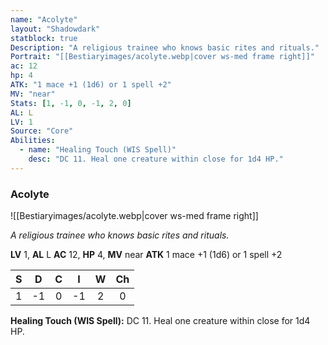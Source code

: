 ```yaml
---
name: "Acolyte"
layout: "Shadowdark"
statblock: true
Description: "A religious trainee who knows basic rites and rituals."
Portrait: "[[Bestiaryimages/acolyte.webp|cover ws-med frame right]]"
ac: 12
hp: 4
ATK: "1 mace +1 (1d6) or 1 spell +2"
MV: "near"
Stats: [1, -1, 0, -1, 2, 0]
AL: L
LV: 1
Source: "Core"
Abilities:
  - name: "Healing Touch (WIS Spell)"
    desc: "DC 11. Heal one creature within close for 1d4 HP."
---
```


### Acolyte

![[Bestiaryimages/acolyte.webp|cover ws-med frame right]]

_A religious trainee who knows basic rites and rituals._

**LV** 1, **AL** L
**AC** 12, **HP** 4, **MV** near
**ATK** 1 mace +1 (1d6) or 1 spell +2

|  S  |  D  |  C  |  I  |  W  |  Ch  |
|:---:|:---:|:---:|:---:|:---:|:----:|
| 1 | -1 | 0 | -1 | 2 | 0 |

**Healing Touch (WIS Spell):** DC 11. Heal one creature within close for 1d4 HP.

